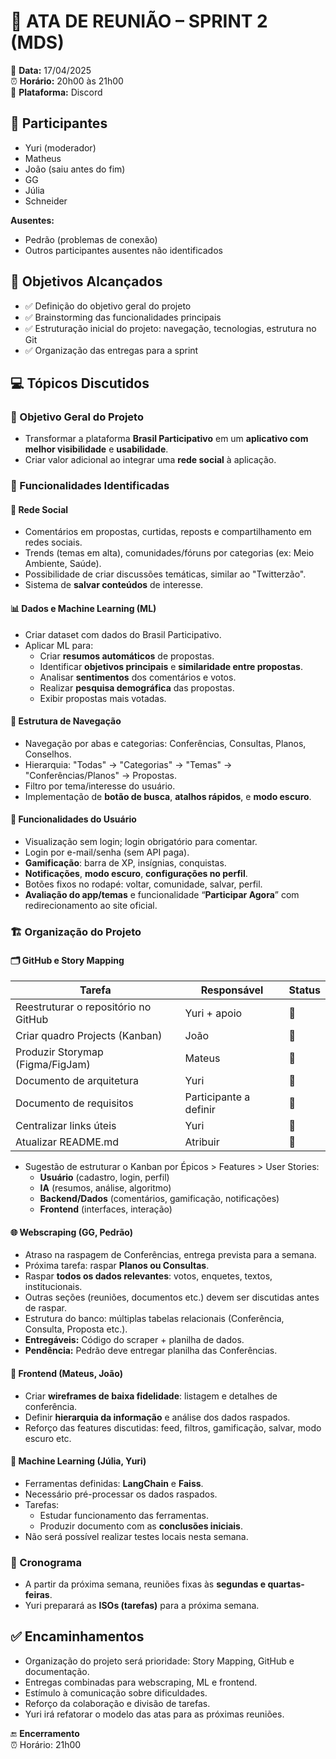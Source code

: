 # 📝 ATA DE REUNIÃO – SPRINT 2 (MDS)

📅 **Data:** 17/04/2025  
⏰ **Horário:** 20h00 às 21h00  
📍 **Plataforma:** Discord

## 👥 Participantes  
- Yuri (moderador)  
- Matheus  
- João (saiu antes do fim)  
- GG  
- Júlia  
- Schneider  

**Ausentes:**  
- Pedrão (problemas de conexão)  
- Outros participantes ausentes não identificados  

## 🎯 Objetivos Alcançados  
- ✅ Definição do objetivo geral do projeto  
- ✅ Brainstorming das funcionalidades principais  
- ✅ Estruturação inicial do projeto: navegação, tecnologias, estrutura no Git  
- ✅ Organização das entregas para a sprint  

## :computer: Tópicos Discutidos

### 🎯 Objetivo Geral do Projeto
- Transformar a plataforma **Brasil Participativo** em um **aplicativo com melhor visibilidade** e **usabilidade**.
- Criar valor adicional ao integrar uma **rede social** à aplicação.

### 🌟 Funcionalidades Identificadas

#### 🧵 Rede Social
- Comentários em propostas, curtidas, reposts e compartilhamento em redes sociais.
- Trends (temas em alta), comunidades/fóruns por categorias (ex: Meio Ambiente, Saúde).
- Possibilidade de criar discussões temáticas, similar ao "Twitterzão".
- Sistema de **salvar conteúdos** de interesse.

#### 📊 Dados e Machine Learning (ML)
- Criar dataset com dados do Brasil Participativo.
- Aplicar ML para:
  - Criar **resumos automáticos** de propostas.
  - Identificar **objetivos principais** e **similaridade entre propostas**.
  - Analisar **sentimentos** dos comentários e votos.
  - Realizar **pesquisa demográfica** das propostas.
  - Exibir propostas mais votadas.

#### 🧭 Estrutura de Navegação
- Navegação por abas e categorias: Conferências, Consultas, Planos, Conselhos.
- Hierarquia: "Todas" → "Categorias" → "Temas" → "Conferências/Planos" → Propostas.
- Filtro por tema/interesse do usuário.
- Implementação de **botão de busca**, **atalhos rápidos**, e **modo escuro**.

#### 👤 Funcionalidades do Usuário
- Visualização sem login; login obrigatório para comentar.
- Login por e-mail/senha (sem API paga).
- **Gamificação**: barra de XP, insígnias, conquistas.
- **Notificações**, **modo escuro**, **configurações no perfil**.
- Botões fixos no rodapé: voltar, comunidade, salvar, perfil.
- **Avaliação do app/temas** e funcionalidade “**Participar Agora**” com redirecionamento ao site oficial.

### 🏗 Organização do Projeto

#### 🗂 GitHub e Story Mapping
| Tarefa | Responsável | Status |
|--------|-------------|--------|
| Reestruturar o repositório no GitHub | Yuri + apoio | 🔄 |
| Criar quadro Projects (Kanban) | João | 🔄 |
| Produzir Storymap (Figma/FigJam) | Mateus | 🔄 |
| Documento de arquitetura | Yuri | 🔄 |
| Documento de requisitos | Participante a definir | 🔄 |
| Centralizar links úteis | Yuri | 🔄 |
| Atualizar README.md | Atribuir | 🔄 |

- Sugestão de estruturar o Kanban por Épicos > Features > User Stories:
  - **Usuário** (cadastro, login, perfil)  
  - **IA** (resumos, análise, algoritmo)  
  - **Backend/Dados** (comentários, gamificação, notificações)  
  - **Frontend** (interfaces, interação)

#### 🌐 Webscraping (GG, Pedrão)
- Atraso na raspagem de Conferências, entrega prevista para a semana.
- Próxima tarefa: raspar **Planos ou Consultas**.
- Raspar **todos os dados relevantes**: votos, enquetes, textos, institucionais.
- Outras seções (reuniões, documentos etc.) devem ser discutidas antes de raspar.
- Estrutura do banco: múltiplas tabelas relacionais (Conferência, Consulta, Proposta etc.).
- **Entregáveis:** Código do scraper + planilha de dados.
- **Pendência:** Pedrão deve entregar planilha das Conferências.

#### 🎨 Frontend (Mateus, João)
- Criar **wireframes de baixa fidelidade**: listagem e detalhes de conferência.
- Definir **hierarquia da informação** e análise dos dados raspados.
- Reforço das features discutidas: feed, filtros, gamificação, salvar, modo escuro etc.

#### 🧠 Machine Learning (Júlia, Yuri)
- Ferramentas definidas: **LangChain** e **Faiss**.
- Necessário pré-processar os dados raspados.
- Tarefas:
  - Estudar funcionamento das ferramentas.
  - Produzir documento com as **conclusões iniciais**.
- Não será possível realizar testes locais nesta semana.

### 📅 Cronograma
- A partir da próxima semana, reuniões fixas às **segundas e quartas-feiras**.
- Yuri preparará as **ISOs (tarefas)** para a próxima semana.

## ✅ Encaminhamentos
- Organização do projeto será prioridade: Story Mapping, GitHub e documentação.
- Entregas combinadas para webscraping, ML e frontend.
- Estímulo à comunicação sobre dificuldades.
- Reforço da colaboração e divisão de tarefas.
- Yuri irá refatorar o modelo das atas para as próximas reuniões.

🔚 **Encerramento**  
⏰ Horário: 21h00
